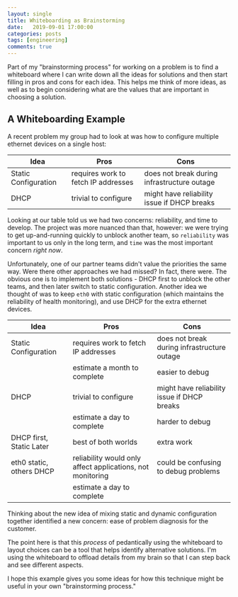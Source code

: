 ```yaml
---
layout: single
title: Whiteboarding as Brainstorming
date:   2019-09-01 17:00:00
categories: posts
tags: [engineering]
comments: true
---
```


Part of my "brainstorming process" for working on a problem is to find a whiteboard
where I can write down all the ideas for solutions and then start filling
in pros and cons for each idea.
This helps me think of more ideas, as well as to begin considering what
are the values that are important in choosing a solution.


## A Whiteboarding Example

A recent problem my group had to look at was how to configure multiple ethernet
devices on a single host:

| Idea  | Pros  | Cons |
|-------|-------|------|
| Static Configuration  | requires work to fetch IP addresses | does not break during infrastructure outage |
| DHCP | trivial to configure | might have reliability issue if DHCP breaks |

Looking at our table told us we had two concerns: reliability, and time to develop.
The project was more nuanced than that, however: we were trying to get up-and-running
quickly to unblock another team, so `reliability` was important to us only in the
long term, and `time` was the most important concern *right now*.

Unfortunately, one of our partner teams didn't value the priorities the
same way.
Were there other approaches we had missed?
In fact, there were.
The obvious one is to implement both solutions - DHCP first to unblock the other teams,
and then later switch to static configuration.
Another idea we thought of was to keep `eth0` with static configuration (which
maintains the reliability of health monitoring), and use DHCP for the extra
ethernet devices.


| Idea  | Pros  | Cons |
|-------|-------|------|
| Static Configuration  | requires work to fetch IP addresses | does not break during infrastructure outage |
|                       | estimate a month to complete | easier to debug |
| DHCP | trivial to configure | might have reliability issue if DHCP breaks |
|                             | estimate a day to complete | harder to debug |
| DHCP first, Static Later | best of both worlds  | extra work |
| eth0 static, others DHCP | reliability would only affect applications, not monitoring | could be confusing to debug problems |
|                          | estimate a day to complete | |

Thinking about the new idea of mixing static and dynamic configuration together
identified a new concern: ease of problem diagnosis for the customer.

The point here is that this *process* of pedantically using the whiteboard
to layout choices can be a tool that helps identify alternative solutions.
I'm using the whiteboard to offload details from my brain so that I can step
back and see different aspects.

I hope this example gives you some ideas for how this technique might be
useful in your own "brainstorming process."
